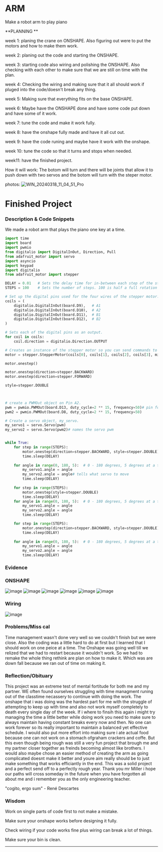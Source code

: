 # ARM
Make a robot arm to play piano 

**PLANNING **

week 1:
planing the crane on ONSHAPE. Also figuring out were to put the motors and how to make them work.

week 2:
planing out the code and starting the ONSHAPE.

week 3:
starting code also wiring and polishing the ONSHAPE. Also checking with each other to make sure that we are still on time with the plan.

week 4:
Checking the wiring and making sure that it all should work if pluged into the code/doesn't break any thing.

week 5:
Making sure that everything fits on the base ONSHAPE.

week 6: 
Maybe have the ONSHAPE done and have some code put down and have some of it work.

week 7:
tune the code and make it work fully.

week 8:
have the onshape fully made and have it all cut out.

week 9:
have the code runing and maybe have it work with the onshape.

week 10:
tune the code so that it turns and stops when needed.

week11:
have the finished project.

How it will work:
The botom will turn and there will be joints that allow it to push down with two servos and the botom will turn with the steper motor.

photos:
![WIN_20240318_11_04_51_Pro](https://github.com/hotting45/ARM/assets/143732462/97e5c8e0-3081-4325-adf7-aef03e809bd5)




# Finished Project

### Description & Code Snippets 
We made a robot arm that plays the piano one key at a time.

```python
import time
import board
import pwmio
from digitalio import DigitalInOut, Direction, Pull
from adafruit_motor import servo
import asyncio
import keypad
import digitalio
from adafruit_motor import stepper

DELAY = 0.01   # Sets the delay time for in-between each step of the stepper motor.
STEPS = 100    # Sets the number of steps. 100 is half a full rotation for the motor we're using. 

# Set up the digital pins used for the four wires of the stepper motor. 
coils = (
    digitalio.DigitalInOut(board.D9),   # A1
    digitalio.DigitalInOut(board.D10),  # A2
    digitalio.DigitalInOut(board.D11),  # B1
    digitalio.DigitalInOut(board.D12),  # B2
)

# Sets each of the digital pins as an output.
for coil in coils:
    coil.direction = digitalio.Direction.OUTPUT

# Creates an instance of the stepper motor so you can send commands to it (using the Adafruit Motor library). 
motor = stepper.StepperMotor(coils[0], coils[1], coils[2], coils[3], microsteps=None)

motor.onestep()

motor.onestep(direction=stepper.BACKWARD)
motor.onestep(direction=stepper.FORWARD)

style=stepper.DOUBLE
       


# create a PWMOut object on Pin A2.
pwm = pwmio.PWMOut(board.D13, duty_cycle=2 ** 15, frequency=50)# pin for servo 
pwm2 = pwmio.PWMOut(board.D8, duty_cycle=2 ** 15, frequency=50)

# Create a servo object, my_servo.
my_servo1 = servo.Servo(pwm)
my_servo2 = servo.Servo(pwm2)# names the servo pwm 


while True:
    for step in range(STEPS):
        motor.onestep(direction=stepper.BACKWARD, style=stepper.DOUBLE)# runs the stepper motor
        time.sleep(DELAY)
    
    for angle in range(0, 180, 5):  # 0 - 180 degrees, 5 degrees at a time.
        my_servo1.angle = angle
        my_servo2.angle = angle# tells what servo to move 
        time.sleep(DELAY)
   
    for step in range(STEPS):
        motor.onestep(style=stepper.DOUBLE)
        time.sleep(DELAY)
    for angle in range(0, 180, 5):  # 0 - 180 degrees, 5 degrees at a time.
        my_servo1.angle = angle
        my_servo2.angle = angle
        time.sleep(DELAY)

    for step in range(STEPS):
        motor.onestep(direction=stepper.BACKWARD, style=stepper.DOUBLE)
        time.sleep(DELAY)
            
    for angle in range(0, 180, 5):  # 0 - 180 degrees, 5 degrees at a time.
        my_servo1.angle = angle
        my_servo2.angle = angle
        time.sleep(DELAY)
```

### Evidence

### ONSHAPE
![image](https://github.com/hotting45/ARM/assets/143732418/afa799de-db47-46c3-a928-b255775dd5b8)
![image](https://github.com/hotting45/ARM/assets/143732418/60fdddc6-0d54-4b6c-bc9e-897e2cd57ee1)
![image](https://github.com/hotting45/ARM/assets/143732418/48d174ab-925a-47be-b4a1-3a232fbac930)
![image](https://github.com/hotting45/ARM/assets/143732418/3efb2fbe-cbd2-4807-a1d6-47e166caa8cc)
![image](https://github.com/hotting45/ARM/assets/143732418/7bb49a5f-0308-4037-bbf1-c2fc6a4541fe)
![image](https://github.com/hotting45/ARM/assets/143732418/22b2a6a6-608b-40e8-8d85-f77785517e82)

### Wiring

![image](https://github.com/hotting45/ARM/assets/143732462/3b781aea-064f-4a27-887d-83096beacd6a)

### Problems/Miss cal
Time management wasn't done very well so we couldn't finish but we were close. Also the coding was a little hard to do at first but I learned that I should work on one peice at a time. The Onshape was going well till we relized that we had to restart because it wouldn't work. So we had to remake the whole thing rethink are plan on how to make it. Which was are down fall because we ran out of time on making it. 

### Reflection/Obituary 
This project was an extreme test of mental fortitude for both me and my partner. WE often found ourselves struggling with time managment runing out of the classtime necassery to continue with doing the work. The onshape that i was doing was the hardest part for me with the struggle of attempting to keep up with time and also not work myself completely to death every single day of the week. If i where to finsih this again i might try managing the time a little better while doing work you need to make sure to always maintain having constant breaks every now and then. No one can work forever so its really important to maintain a balanced yet effective schedule. I would also put more effort into making sure i ate actual food because one can not work on a stomach ofgraham crackers and coffe. But this even though being rough was still a very fun project that brough me and my partner closer together as freinds becoming almost like brothers. I would also maybe chose an easier method of creating the arm as going complicated doesnt make it better and youre aim really should be to just make something that works efficiantly in the end. This was a solid project and a perfect send off to a perfectly rough year. Thank you mr Miller i hope our paths will cross someday in the future when you have forgotten all about me and i remember you as the only engineering teacher.

"cogito, ergo sum" - René Descartes

###  Wisdom 
Work on single parts of code first to not make a mistake.

Make sure your onshape works before designing it fully.

Check wiring if your code works fine plus wiring can break a lot of things.

Make sure your bin is clean. 
















***
